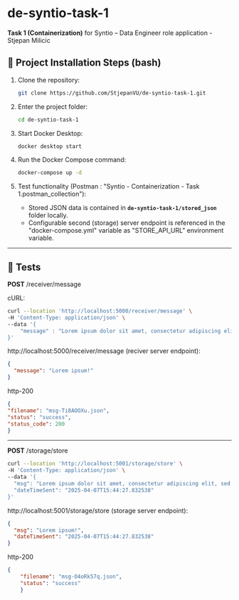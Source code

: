 # de-syntio-task-1

**Task 1 (Containerization)** for Syntio – Data Engineer role application - Stjepan Milicic

## 🚀 Project Installation Steps (bash)

1. Clone the repository:

    ```bash
    git clone https://github.com/StjepanVU/de-syntio-task-1.git
    ```


2. Enter the project folder:

    ```bash
    cd de-syntio-task-1
    ```

3. Start Docker Desktop:

    ```bash
    docker desktop start
    ```

4. Run the Docker Compose command:

    ```bash
    docker-compose up -d
    ```

5. Test functionality (Postman : "Syntio - Containerization - Task 1.postman_collection"):
    
    - Stored JSON data is contained in **`de-syntio-task-1/stored_json`** folder locally.
    - Configurable second (storage) server endpoint is referenced in the "docker-compose.yml" variable as "STORE_API_URL" environment variable.   
---
## 🔬 Tests

**POST** /receiver/message    

cURL:
```bash
curl --location 'http://localhost:5000/receiver/message' \
-H 'Content-Type: application/json' \
--data '{
    "message" : "Lorem ipsum dolor sit amet, consectetur adipiscing elit, sed do eiusmod tempor incididunt ut labore et dolore magna aliqua. Ut enim ad minim veniam, quis nostrud exercitation ullamco laboris nisi ut aliquip ex ea commodo consequat."
}'
```

http://localhost:5000/receiver/message (reciver server endpoint):


```json
{
  "message": "Lorem ipsum!"
}
```
http-200
```json
{
"filename": "msg-Ti8AOOXu.json",
"status": "success",
"status_code": 200
}
```
--- 

**POST** /storage/store

```bash
curl --location 'http://localhost:5001/storage/store' \
-H 'Content-Type: application/json' \
--data '{
  "msg": "Lorem ipsum dolor sit amet, consectetur adipiscing elit, sed do eiusmod tempor incididunt ut labore et dolore magna aliqua. Ut enim ad minim veniam, quis nostrud exercitation ullamco laboris nisi ut aliquip ex ea commodo consequat.",
  "dateTimeSent": "2025-04-07T15:44:27.832538"
}'
```

http://localhost:5001/storage/store (storage server endpoint):
```json
{
  "msg": "Lorem ipsum!",
  "dateTimeSent": "2025-04-07T15:44:27.832538"
}
```
 http-200
```json
{
    "filename": "msg-O4oRk57q.json",
    "status": "success"
    }
   ```
